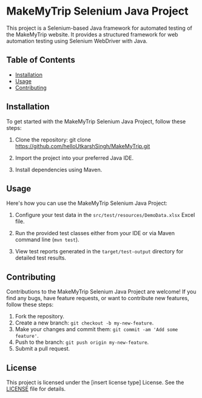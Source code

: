 # MakeMyTrip Selenium Java Project
 
This project is a Selenium-based Java framework for automated testing of the MakeMyTrip website. It provides a structured framework for web automation testing using Selenium WebDriver with Java.
 
## Table of Contents
 
- [Installation](#installation)
- [Usage](#usage)
- [Contributing](#contributing)
 
## Installation
 
To get started with the MakeMyTrip Selenium Java Project, follow these steps:
 
1. Clone the repository:
git clone https://github.com/helloUtkarshSingh/MakeMyTrip.git
 
 
2. Import the project into your preferred Java IDE.
 
3. Install dependencies using Maven.
 
## Usage
 
Here's how you can use the MakeMyTrip Selenium Java Project:
 
1. Configure your test data in the `src/test/resources/DemoData.xlsx` Excel file.
 
2. Run the provided test classes either from your IDE or via Maven command line (`mvn test`).
 
3. View test reports generated in the `target/test-output` directory for detailed test results.
 
## Contributing
 
Contributions to the MakeMyTrip Selenium Java Project are welcome! If you find any bugs, have feature requests, or want to contribute new features, follow these steps:
 
1. Fork the repository.
2. Create a new branch: `git checkout -b my-new-feature`.
3. Make your changes and commit them: `git commit -am 'Add some feature'`.
4. Push to the branch: `git push origin my-new-feature`.
5. Submit a pull request.
 
## License
 
This project is licensed under the [insert license type] License. See the [LICENSE](LICENSE) file for details.
